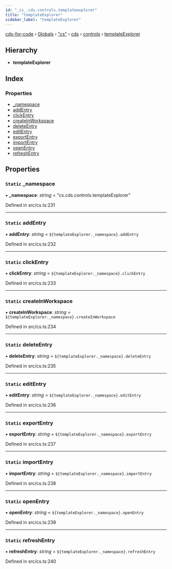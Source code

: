 ```yaml
---
id: "_cs_.cds.controls.templateexplorer"
title: "templateExplorer"
sidebar_label: "templateExplorer"
---
```


[cds-for-code](../index.md) › [Globals](../globals.md) › ["cs"](../modules/_cs_.md) › [cds](../modules/_cs_.cds.md) › [controls](../modules/_cs_.cds.controls.md) › [templateExplorer](_cs_.cds.controls.templateexplorer.md)

## Hierarchy

* **templateExplorer**

## Index

### Properties

* [_namespace](_cs_.cds.controls.templateexplorer.md#static-_namespace)
* [addEntry](_cs_.cds.controls.templateexplorer.md#static-addentry)
* [clickEntry](_cs_.cds.controls.templateexplorer.md#static-clickentry)
* [createInWorkspace](_cs_.cds.controls.templateexplorer.md#static-createinworkspace)
* [deleteEntry](_cs_.cds.controls.templateexplorer.md#static-deleteentry)
* [editEntry](_cs_.cds.controls.templateexplorer.md#static-editentry)
* [exportEntry](_cs_.cds.controls.templateexplorer.md#static-exportentry)
* [importEntry](_cs_.cds.controls.templateexplorer.md#static-importentry)
* [openEntry](_cs_.cds.controls.templateexplorer.md#static-openentry)
* [refreshEntry](_cs_.cds.controls.templateexplorer.md#static-refreshentry)

## Properties

### `Static` _namespace

▪ **_namespace**: *string* = "cs.cds.controls.templateExplorer"

Defined in src/cs.ts:231

___

### `Static` addEntry

▪ **addEntry**: *string* = `${templateExplorer._namespace}.addEntry`

Defined in src/cs.ts:232

___

### `Static` clickEntry

▪ **clickEntry**: *string* = `${templateExplorer._namespace}.clickEntry`

Defined in src/cs.ts:233

___

### `Static` createInWorkspace

▪ **createInWorkspace**: *string* = `${templateExplorer._namespace}.createInWorkspace`

Defined in src/cs.ts:234

___

### `Static` deleteEntry

▪ **deleteEntry**: *string* = `${templateExplorer._namespace}.deleteEntry`

Defined in src/cs.ts:235

___

### `Static` editEntry

▪ **editEntry**: *string* = `${templateExplorer._namespace}.editEntry`

Defined in src/cs.ts:236

___

### `Static` exportEntry

▪ **exportEntry**: *string* = `${templateExplorer._namespace}.exportEntry`

Defined in src/cs.ts:237

___

### `Static` importEntry

▪ **importEntry**: *string* = `${templateExplorer._namespace}.importEntry`

Defined in src/cs.ts:238

___

### `Static` openEntry

▪ **openEntry**: *string* = `${templateExplorer._namespace}.openEntry`

Defined in src/cs.ts:239

___

### `Static` refreshEntry

▪ **refreshEntry**: *string* = `${templateExplorer._namespace}.refreshEntry`

Defined in src/cs.ts:240
